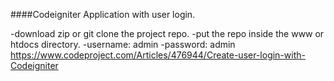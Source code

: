 ####Codeigniter Application with user login.

-download zip or git clone the project repo.
-put the repo inside the www or htdocs directory.
-username: admin
-password: admin    
https://www.codeproject.com/Articles/476944/Create-user-login-with-Codeigniter
